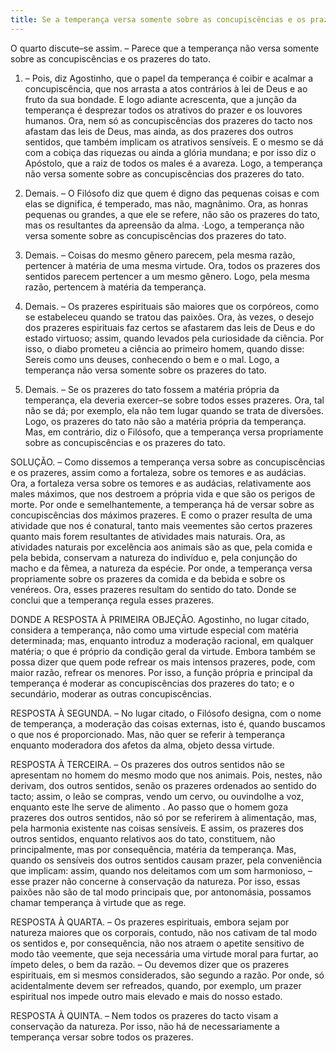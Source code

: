 ```yaml
---
title: Se a temperança versa somente sobre as concupiscências e os prazeres do tato
---
```


O quarto discute–se assim. – Parece que a temperança não versa somente sobre as concupiscências e os prazeres do tato.  

1. – Pois, diz Agostinho, que o papel da temperança é coibir e acalmar a concupiscência, que nos arrasta a atos contrários à lei de Deus e ao fruto da sua bondade. E logo adiante acrescenta, que a junção da temperança é desprezar todos os atrativos do prazer e os louvores humanos. Ora, nem só as concupiscências dos prazeres do tacto nos afastam das leis de Deus, mas ainda, as dos prazeres dos outros sentidos, que também implicam os atrativos sensíveis. E o mesmo se dá com a cobiça das riquezas ou ainda a glória mundana; e por isso diz o Apóstolo, que a raiz de todos os males é a avareza. Logo, a temperança não versa somente sobre as concupiscências dos prazeres do tato.  

2. Demais. – O Filósofo diz que quem é digno das pequenas coisas e com elas se dignifica, é temperado, mas não, magnânimo. Ora, as honras pequenas ou grandes, a que ele se refere, não são os prazeres do tato, mas os resultantes da apreensão da alma. ·Logo, a temperança não versa somente sobre as concupiscências dos prazeres do tato.  

3. Demais. – Coisas do mesmo gênero parecem, pela mesma razão, pertencer à matéria de uma mesma virtude. Ora, todos os prazeres dos sentidos parecem pertencer a um mesmo gênero. Logo, pela mesma razão, pertencem à matéria da temperança.  

4. Demais. – Os prazeres espirituais são maiores que os corpóreos, como se estabeleceu quando se tratou das paixões. Ora, às vezes, o desejo dos prazeres espirituais faz certos se afastarem das leis de Deus e do estado virtuoso; assim, quando levados pela curiosidade da ciência. Por isso, o diabo prometeu a ciência ao primeiro homem, quando disse: Sereis como uns deuses, conhecendo o bem e o mal. Logo, a temperança não versa somente sobre os prazeres do tato.  

5. Demais. – Se os prazeres do tato fossem a matéria própria da temperança, ela deveria exercer–se sobre todos esses prazeres. Ora, tal não se dá; por exemplo, ela não tem lugar quando se trata de diversões. Logo, os prazeres do tato não são a matéria própria da temperança.  Mas, em contrário, diz o Filósofo, que a temperança versa propriamente sobre as concupiscências e os prazeres do tato.  

SOLUÇÃO. – Como dissemos a temperança versa sobre as concupiscências e os prazeres, assim como a fortaleza, sobre os temores e as audácias. Ora, a fortaleza versa sobre os temores e as audácias, relativamente aos males máximos, que nos destroem a própria vida e que são os perigos de morte. Por onde e semelhantemente, a temperança há de versar sobre as concupiscências dos máximos prazeres. E como o prazer resulta de uma atividade que nos é conatural, tanto mais veementes são certos prazeres quanto mais forem resultantes de atividades mais naturais. Ora, as atividades naturais por excelência aos animais são as que, pela comida e pela bebida, conservam a natureza do indivíduo e, pela conjunção do macho e da fêmea, a natureza da espécie. Por onde, a temperança versa propriamente sobre os prazeres da comida e da bebida e sobre os venéreos. Ora, esses prazeres resultam do sentido do tato. Donde se conclui que a temperança regula esses prazeres.  

DONDE A RESPOSTA À PRIMEIRA OBJEÇÃO. Agostinho, no lugar citado, considera a temperança, não como uma virtude especial com matéria determinada; mas, enquanto introduz a moderação racional, em qualquer matéria; o que é próprio da condição geral da virtude. Embora também se possa dizer que quem pode refrear os mais intensos prazeres, pode, com maior razão, refrear os menores. Por isso, a função própria e principal da temperança é moderar as concupiscências dos prazeres do tato; e o secundário, moderar as outras concupiscências.  

RESPOSTA À SEGUNDA. – No lugar citado, o Filósofo designa, com o nome de temperança, a moderação das coisas externas, isto é, quando buscamos o que nos é proporcionado. Mas, não quer se referir à temperança enquanto moderadora dos afetos da alma, objeto dessa virtude.  

RESPOSTA À TERCEIRA. – Os prazeres dos outros sentidos não se apresentam no homem do mesmo modo que nos animais. Pois, nestes, não derivam, dos outros sentidos, senão os prazeres ordenados ao sentido do tacto; assim, o leão se compras, vendo um cervo, ou ouvindolhe a voz, enquanto este lhe serve de alimento . Ao passo que o homem goza prazeres dos outros sentidos, não só por se referirem à alimentação, mas, pela harmonia existente nas coisas sensíveis. E assim, os prazeres dos outros sentidos, enquanto relativos aos do tato, constituem, não principalmente, mas por consequência, matéria da temperança. Mas, quando os sensíveis dos outros sentidos causam prazer, pela conveniência que implicam: assim, quando nos deleitamos com um som harmonioso, – esse prazer não concerne à conservação da natureza. Por isso, essas paixões não são de tal modo principais que, por antonomásia, possamos chamar temperança à virtude que as rege.  

RESPOSTA À QUARTA. – Os prazeres espirituais, embora sejam por natureza maiores que os corporais, contudo, não nos cativam de tal modo os sentidos e, por consequência, não nos atraem o apetite sensitivo de modo tão veemente, que seja necessária uma virtude moral para furtar, ao ímpeto deles, o bem da razão. – Ou devemos dizer que os prazeres espirituais, em si mesmos considerados, são segundo a razão. Por onde, só acidentalmente devem ser refreados, quando, por exemplo, um prazer espiritual nos impede outro mais elevado e mais do nosso estado. 

RESPOSTA À QUINTA. – Nem todos os prazeres do tacto visam a conservação da natureza. Por isso, não há de necessariamente a temperança versar sobre todos os prazeres.